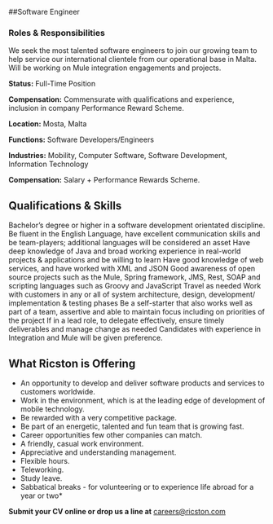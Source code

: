 ##Software Engineer

### Roles & Responsibilities
We seek the most talented software engineers to join our growing team to help service our international clientele from our operational base in Malta. Will be working on Mule integration engagements and projects.


**Status:** Full-Time Position

**Compensation:** Commensurate with qualifications and experience, inclusion in company Performance Reward Scheme.

**Location:** Mosta, Malta

**Functions:** Software Developers/Engineers

**Industries:** Mobility, Computer Software, Software Development, Information Technology

**Compensation:** Salary + Performance Rewards Scheme.

## Qualifications & Skills
Bachelor’s degree or higher in a software development orientated discipline.
Be fluent in the English Language, have excellent communication skills and be team-players; additional languages will be considered an asset
Have deep knowledge of Java and broad working experience in real-world projects & applications and be willing to learn
Have good knowledge of web services, and have worked with XML and JSON
Good awareness of open source projects such as the Mule, Spring framework, JMS, Rest, SOAP and scripting languages such as Groovy and JavaScript
Travel as needed
Work with customers in any or all of system architecture, design, development/ implementation & testing phases
Be a self-starter that also works well as part of a team, assertive and able to maintain focus including on priorities of the project
If in a lead role, to delegate effectively, ensure timely deliverables and manage change as needed
Candidates with experience in Integration and Mule will be given preference.

## What Ricston is Offering
* An opportunity to develop and deliver software products and services to customers worldwide.
* Work in the environment, which is at the leading edge of development of mobile technology.
* Be rewarded with a very competitive package.
* Be part of an energetic, talented and fun team that is growing fast.
* Career opportunities few other companies can match.
* A friendly, casual work environment.
* Appreciative and understanding management.
* Flexible hours.
* Teleworking.
* Study leave.
* Sabbatical breaks - for volunteering or to experience life abroad for a year or two*


**Submit your CV online or drop us a line at** [careers@ricston.com](mailto:careers@ricston.com)
